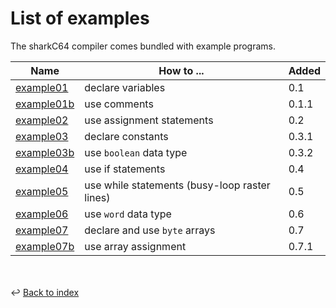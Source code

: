 # List of examples

The sharkC64 compiler comes bundled with example programs.

| Name                                        | How to ...                                    | Added |
|---------------------------------------------|-----------------------------------------------|-------|
| [example01](../../examples/example01.s64)   | declare variables                             | 0.1   |
| [example01b](../../examples/example01b.s64) | use comments                                  | 0.1.1 |
| [example02](../../examples/example02.s64)   | use assignment statements                     | 0.2   |
| [example03](../../examples/example03.s64)   | declare constants                             | 0.3.1 |
| [example03b](../../examples/example03b.s64) | use `boolean` data type                       | 0.3.2 |
| [example04](../../examples/example04.s64)   | use if statements                             | 0.4   |
| [example05](../../examples/example05.s64)   | use while statements (busy-loop raster lines) | 0.5   |
| [example06](../../examples/example06.s64)   | use `word` data type                          | 0.6   |
| [example07](../../examples/example07.s64)   | declare and use `byte` arrays                 | 0.7   |
| [example07b](../../examples/example07b.s64) | use array assignment                          | 0.7.1 |

<br /><br />
:leftwards_arrow_with_hook: [Back to index](../index.md)

